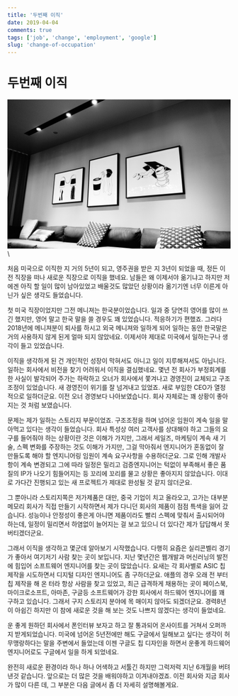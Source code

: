 ```yaml
---
title: '두번째 이직'
date: 2019-04-04
comments: true
tags: ['job', 'change', 'employment', 'google']
slug: 'change-of-occupation'
---
```


# 두번째 이직

![Coffee Lab](/media/blog/living/coffee-lab.jpg)\

처음 미국으로 이직한 지 거의 5년이 되고, 영주권을 받은 지 3년이 되었을 때, 정든
이전 직장을 떠나 새로운 직장으로 이직을 했네요. 남들은 왜 이제서야 옮기냐고
하지만 저에겐 아직 할 일이 많이 남아있었고 배울것도 많았던 상황이라 옮기기엔
너무 이른게 아닌가 싶은 생각도 들었습니다.

첫 미국 직장이었지만 그전 메니져는 한국분이었습니다. 일과 중 당연히 영어를 많이
쓰긴 했지만, 영어 말고 한국 말을 쓸 경우도 꽤 있었습니다. 적응하기가 편했죠.
그러다 2018년에 메니져분이 퇴사를 하시고 외국 메니져와 일하게 되어 일하는 동안
한국말은 거의 사용하지 않게 된게 얼마 되지 않았네요. 이제서야 제대로 미국에서
일하는구나 생각이 들고 있었습니다.

이직을 생각하게 된 건 개인적인 성장이 막혀서도 아니고 일이 지루해져서도
아닙니다. 일하는 회사에서 비전을 찾기 어려워서 이직을 결심했네요. 몇년 전 회사가
부정회계를 한 사실이 발각되어 주가는 하락하고 오너가 회사에서 쫓겨나고 경영진이
교체되고 구조조정이 있었습니다. 새 경영진이 위기를 잘 넘겨내고 있었죠. 새로
부임한 CEO가 열정적으로 일하더군요. 이전 오너 경영보다 나아보였습니다. 회사
자체로는 꽤 상황이 좋아지는 것 처럼 보였습니다.

문제는 제가 일하는 스토리지 부문이었죠. 구조조정을 하며 넘어온 임원이 계속 일을
말아먹고 있다는 생각이 들었습니다. 회사 특성상 여러 고객사를 상대해야 하고
그들의 요구를 들어줘야 하는 상황이란 것은 이해가 가지만, 그래서 세일즈, 마케팅이
계속 새 기술, 스펙 변화를 주장하는 것도 이해가 가지만, 그걸 막아줘서 엔지니어가
혼동없이 잘 만들도록 해야 할 엔지니어링 임원이 계속 요구사항을 수용하더군요.
그로 인해 개발사항이 계속 변경되고 그에 따라 일정은 밀리고 검증엔지니어는 턱없이
부족해서 좋은 품질의 IP가 나오기 힘들어지는 등 꼬리에 꼬리를 물고 상황은
좋아지지 않았습니다. 이대로 가다간 진행되고 있는 새 프로젝트가 제대로 완성될 것
같지 않더군요.

그 뿐아니라 스토리지쪽은 저가제품은 대만, 중국 기업이 치고 올라오고, 고가는
대부분 메모리 회사가 직접 만들기 시작하면서 제가 다니던 회사의 제품이 점점
특색을 잃어 갔습니다. 성능이나 안정성이 좋은게 아니면 제품이라도 빨리 스펙에
맞춰서 출시되어야 하는데, 일정이 밀리면서 하염없이 늘어지는 걸 보고 있으니 더
있다간 제가 답답해서 못 버티겠더군요.

그래서 이직을 생각하고 몇군데 알아보기 시작했습니다. 다행히 요즘은 실리콘벨리
경기가 좋아서 여기저기 사람 찾는 곳이 보입니다. 지난 몇년간은 웹개발과
머신러닝의 발전에 힘입어 소프트웨어 엔지니어를 찾는 곳이 많았습니다. 요새는 각
회사별로 ASIC 칩 제작을 시도하면서 디지털 디자인 엔지니어도 좀 구하더군요.
애플의 경우 오래 전 부터 칩 제작을 해 온 터라 항상 사람을 찾고 있었고, 최근
급격하게 채용하는 곳이 페이스북, 마이크로소프트, 아마존, 구글등 소프트웨어가
강한 회사에서 하드웨어 엔지니어를 꽤 구하고 있습니다. 그래서 구지 스토리지
분야에 목 매이지 않아도 되겠더군요. 경력8년이 아쉽긴 하지만 이 참에 새로운 것을
해 보는 것도 나쁘지 않겠다는 생각이 들었네요.

운 좋게 원하던 회사에서 폰인터뷰 보자고 하고 잘 통과되어 온사이트를 거쳐서
오퍼까지 받게되었습니다. 미국에 넘어온 5년전에만 해도 구글에서 일해보고 싶다는
생각이 허무맹랑하다는 말을 주변에서 들었는데 이젠 구글도 칩 디자인을 하면서
운좋게 하드웨어 엔지니어로도 구글에서 일을 하게 되었네요.

완전히 새로운 환경이라 하나 하나 어색하고 서툴긴 하지만 그럭저럭 지난 6개월을
버텨낸것 같습니다. 앞으로는 더 많은 것을 배워야하고 이겨내야겠죠. 이전 회사와
지금 회사가 많이 다른 데, 그 부분은 다음 글에서 좀 더 자세히 설명해볼게요.

